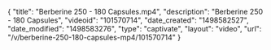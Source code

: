 {
    "title": "Berberine 250 - 180 Capsules.mp4",
    "description": "Berberine 250 - 180 Capsules",
    "videoid": "101570714",
    "date_created": "1498582527",
    "date_modified": "1498583276",
    "type": "captivate",
    "layout": "video",
    "url": "\/v\/berberine-250-180-capsules-mp4\/101570714"
}